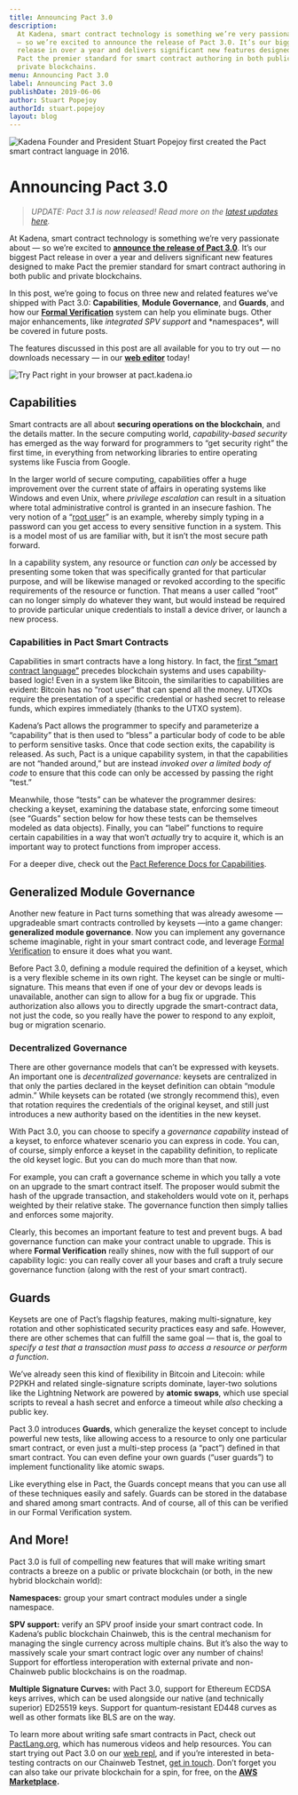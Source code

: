 ```yaml
---
title: Announcing Pact 3.0
description:
  At Kadena, smart contract technology is something we’re very passionate about
  — so we’re excited to announce the release of Pact 3.0. It’s our biggest Pact
  release in over a year and delivers significant new features designed to make
  Pact the premier standard for smart contract authoring in both public and
  private blockchains.
menu: Announcing Pact 3.0
label: Announcing Pact 3.0
publishDate: 2019-06-06
author: Stuart Popejoy
authorId: stuart.popejoy
layout: blog
---
```


![Kadena Founder and President Stuart Popejoy first created the Pact smart contract language in 2016.](/assets/blog/1_jD9StZRQL8Gxw-J4z1Lc9Q.webp)

# Announcing Pact 3.0

> _UPDATE: Pact 3.1 is now released! Read more on the
> [latest updates here](./pact-3-1-is-unleashed-2019-08-22)._

At Kadena, smart contract technology is something we’re very passionate about —
so we’re excited to
**[announce the release of Pact 3.0](https://www.coindesk.com/kadena-releases-updated-smart-contract-language-for-hybrid-blockchains)**.
It’s our biggest Pact release in over a year and delivers significant new
features designed to make Pact the premier standard for smart contract authoring
in both public and private blockchains.

In this post, we’re going to focus on three new and related features we’ve
shipped with Pact 3.0: **Capabilities**, **Module Governance**, and **Guards**,
and how our
**[Formal Verification](/docs/blogchain/2018/pact-formal-verification-for-blockchain-smart-contracts-done-right-2018-05-11)**
system can help you eliminate bugs. Other major enhancements, like _integrated
SPV support_ and \*namespaces\*, will be covered in future posts.

The features discussed in this post are all available for you to try out — no
downloads necessary — in our **[web editor](http://pact.kadena.io)** today!

![Try Pact right in your browser at pact.kadena.io](/assets/blog/1_WpQQ1qagwvVuN8c0q4iw-w.webp)

## Capabilities

Smart contracts are all about **securing operations on the blockchain**, and the
details matter. In the secure computing world, _capability-based security_ has
emerged as the way forward for programmers to “get security right” the first
time, in everything from networking libraries to entire operating systems like
Fuscia from Google.

In the larger world of secure computing, capabilities offer a huge improvement
over the current state of affairs in operating systems like Windows and even
Unix, where _privilege escalation_ can result in a situation where total
administrative control is granted in an insecure fashion. The very notion of a
“[root user](http://www.linfo.org/root.html)” is an example, whereby simply
typing in a password can you get access to every sensitive function in a system.
This is a model most of us are familiar with, but it isn’t the most secure path
forward.

In a capability system, any resource or function _can only_ be accessed by
presenting some token that was specifically granted for that particular purpose,
and will be likewise managed or revoked according to the specific requirements
of the resource or function. That means a user called “root” can no longer
simply do whatever they want, but would instead be required to provide
particular unique credentials to install a device driver, or launch a new
process.

### Capabilities in Pact Smart Contracts

Capabilities in smart contracts have a long history. In fact, the
[first “smart contract language”](http://erights.org/smart-contracts/index.html)
precedes blockchain systems and uses capability-based logic! Even in a system
like Bitcoin, the similarities to capabilities are evident: Bitcoin has no “root
user” that can spend all the money. UTXOs require the presentation of a specific
credential or hashed secret to release funds, which expires immediately (thanks
to the UTXO system).

Kadena’s Pact allows the programmer to specify and parameterize a “capability”
that is then used to “bless” a particular body of code to be able to perform
sensitive tasks. Once that code section exits, the capability is released. As
such, Pact is a unique capability system, in that the capabilities are not
“handed around,” but are instead _invoked over a limited body of code_ to ensure
that this code can only be accessed by passing the right “test.”

Meanwhile, those “tests” can be whatever the programmer desires: checking a
keyset, examining the database state, enforcing some timeout (see “Guards”
section below for how these tests can be themselves modeled as data objects).
Finally, you can “label” functions to require certain capabilities in a way that
won’t _actually_ try to acquire it, which is an important way to protect
functions from improper access.

For a deeper dive, check out the
[Pact Reference Docs for Capabilities](https://pact-language.readthedocs.io/en/latest/pact-reference.html#guards-and-capabilities).

## Generalized Module Governance

Another new feature in Pact turns something that was already awesome —
upgradeable smart contracts controlled by keysets —into a game changer:
**generalized module governance**. Now you can implement any governance scheme
imaginable, right in your smart contract code, and leverage
[Formal Verification](/docs/blogchain/2018/pact-formal-verification-for-blockchain-smart-contracts-done-right-2018-05-11)
to ensure it does what you want.

Before Pact 3.0, defining a module required the definition of a keyset, which is
a very flexible scheme in its own right. The keyset can be single or
multi-signature. This means that even if one of your dev or devops leads is
unavailable, another can sign to allow for a bug fix or upgrade. This
authorization also allows you to directly upgrade the smart-contract data, not
just the code, so you really have the power to respond to any exploit, bug or
migration scenario.

### Decentralized Governance

There are other governance models that can’t be expressed with keysets. An
important one is _decentralized governance:_ keysets are centralized in that
only the parties declared in the keyset definition can obtain “module admin.”
While keysets can be rotated (we strongly recommend this), even that rotation
requires the credentials of the original keyset, and still just introduces a new
authority based on the identities in the new keyset.

With Pact 3.0, you can choose to specify a _governance capability_ instead of a
keyset, to enforce whatever scenario you can express in code. You can, of
course, simply enforce a keyset in the capability definition, to replicate the
old keyset logic. But you can do much more than that now.

For example, you can craft a governance scheme in which you tally a vote on an
upgrade to the smart contract itself. The proposer would submit the hash of the
upgrade transaction, and stakeholders would vote on it, perhaps weighted by
their relative stake. The governance function then simply tallies and enforces
some majority.

Clearly, this becomes an important feature to test and prevent bugs. A bad
governance function can make your contract unable to upgrade. This is where
**Formal Verification** really shines, now with the full support of our
capability logic: you can really cover all your bases and craft a truly secure
governance function (along with the rest of your smart contract).

## Guards

Keysets are one of Pact’s flagship features, making multi-signature, key
rotation and other sophisticated security practices easy and safe. However,
there are other schemes that can fulfill the same goal — that is, the goal to
_specify a test that a transaction must pass_ _to access a resource or perform a
function_.

We’ve already seen this kind of flexibility in Bitcoin and Litecoin: while P2PKH
and related single-signature scripts dominate, layer-two solutions like the
Lightning Network are powered by **atomic swaps**, which use special scripts to
reveal a hash secret and enforce a timeout while _also_ checking a public key.

Pact 3.0 introduces **Guards**, which generalize the keyset concept to include
powerful new tests, like allowing access to a resource to only one particular
smart contract, or even just a multi-step process (a “pact”) defined in that
smart contract. You can even define your own guards (“user guards”) to implement
functionality like atomic swaps.

Like everything else in Pact, the Guards concept means that you can use all of
these techniques easily and safely. Guards can be stored in the database and
shared among smart contracts. And of course, all of this can be verified in our
Formal Verification system.

## And More!

Pact 3.0 is full of compelling new features that will make writing smart
contracts a breeze on a public or private blockchain (or both, in the new hybrid
blockchain world):

**Namespaces:** group your smart contract modules under a single namespace.

**SPV support:** verify an SPV proof inside your smart contract code. In
Kadena’s public blockchain Chainweb, this is the central mechanism for managing
the single currency across multiple chains. But it’s also the way to massively
scale your smart contract logic over any number of chains! Support for
effortless interoperation with external private and non-Chainweb public
blockchains is on the roadmap.

**Multiple Signature Curves:** with Pact 3.0, support for Ethereum ECDSA keys
arrives, which can be used alongside our native (and technically superior)
ED25519 keys. Support for quantum-resistant ED448 curves as well as other
formats like BLS are on the way.

To learn more about writing safe smart contracts in Pact, check out
[PactLang.org](http://pactlang.org), which has numerous videos and help
resources. You can start trying out Pact 3.0 on our
[web repl](http://pact.kadena.io), and if you’re interested in beta-testing
contracts on our Chainweb Testnet, [get in touch](mailto:info@kadena.io). Don’t
forget you can also take our private blockchain for a spin, for free, on the
**[AWS Marketplace](http://kadena.io/aws).**
